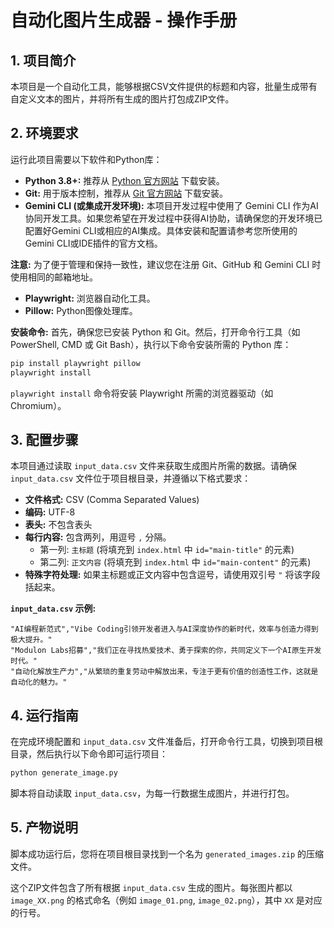 # 自动化图片生成器 - 操作手册

## 1. 项目简介
本项目是一个自动化工具，能够根据CSV文件提供的标题和内容，批量生成带有自定义文本的图片，并将所有生成的图片打包成ZIP文件。

## 2. 环境要求
运行此项目需要以下软件和Python库：

*   **Python 3.8+:** 推荐从 [Python 官方网站](https://www.python.org/downloads/) 下载安装。
*   **Git:** 用于版本控制，推荐从 [Git 官方网站](https://git-scm.com/downloads) 下载安装。
*   **Gemini CLI (或集成开发环境):** 本项目开发过程中使用了 Gemini CLI 作为AI协同开发工具。如果您希望在开发过程中获得AI协助，请确保您的开发环境已配置好Gemini CLI或相应的AI集成。具体安装和配置请参考您所使用的Gemini CLI或IDE插件的官方文档。

**注意:** 为了便于管理和保持一致性，建议您在注册 Git、GitHub 和 Gemini CLI 时使用相同的邮箱地址。
*   **Playwright:** 浏览器自动化工具。
*   **Pillow:** Python图像处理库。

**安装命令:**
首先，确保您已安装 Python 和 Git。然后，打开命令行工具（如 PowerShell, CMD 或 Git Bash），执行以下命令安装所需的 Python 库：

```bash
pip install playwright pillow
playwright install
```
`playwright install` 命令将安装 Playwright 所需的浏览器驱动（如 Chromium）。

## 3. 配置步骤
本项目通过读取 `input_data.csv` 文件来获取生成图片所需的数据。请确保 `input_data.csv` 文件位于项目根目录，并遵循以下格式要求：

*   **文件格式:** CSV (Comma Separated Values)
*   **编码:** UTF-8
*   **表头:** 不包含表头
*   **每行内容:** 包含两列，用逗号 `,` 分隔。
    *   第一列: `主标题` (将填充到 `index.html` 中 `id="main-title"` 的元素)
    *   第二列: `正文内容` (将填充到 `index.html` 中 `id="main-content"` 的元素)
*   **特殊字符处理:** 如果主标题或正文内容中包含逗号，请使用双引号 `"` 将该字段括起来。

**`input_data.csv` 示例:**
```csv
"AI编程新范式","Vibe Coding引领开发者进入与AI深度协作的新时代，效率与创造力得到极大提升。"
"Modulon Labs招募","我们正在寻找热爱技术、勇于探索的你，共同定义下一个AI原生开发时代。"
"自动化解放生产力","从繁琐的重复劳动中解放出来，专注于更有价值的创造性工作，这就是自动化的魅力。"
```

## 4. 运行指南
在完成环境配置和 `input_data.csv` 文件准备后，打开命令行工具，切换到项目根目录，然后执行以下命令即可运行项目：

```bash
python generate_image.py
```

脚本将自动读取 `input_data.csv`，为每一行数据生成图片，并进行打包。

## 5. 产物说明
脚本成功运行后，您将在项目根目录找到一个名为 `generated_images.zip` 的压缩文件。

这个ZIP文件包含了所有根据 `input_data.csv` 生成的图片。每张图片都以 `image_XX.png` 的格式命名（例如 `image_01.png`, `image_02.png`），其中 `XX` 是对应的行号。
